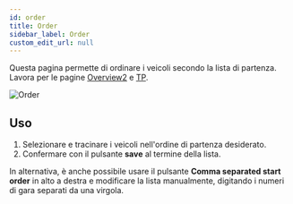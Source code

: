 ```yaml
---
id: order
title: Order 
sidebar_label: Order
custom_edit_url: null
---
```

Questa pagina permette di ordinare i veicoli secondo la lista di partenza.
Lavora per le pagine [Overview2](overview2) e [TP](tp). 

![Order](/img/screenshots/order.png)  

## Uso
 
1. Selezionare e tracinare i veicoli nell'ordine di partenza desiderato.
2. Confermare con il pulsante **save** al termine della lista.

In alternativa, è anche possibile usare il pulsante **Comma separated start order** in alto a destra e modificare la lista manualmente, digitando i numeri di gara separati da una virgola. 